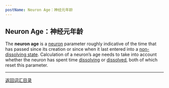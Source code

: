 ```yaml
---
postName: Neuron Age：神经元年龄
---
```

## Neuron Age：神经元年龄

The **neuron age** is a [neuron](../N/neuron) parameter roughly indicative of the time that has passed since its creation or since when it last entered into a [non-dissolving state](non-dissolvingstate). Calculation of a neuron’s age needs to take into account whether the neuron has spent time [dissolving](../D/dissolvingstate) or [dissolved](../D/dissolvestate), both of which reset this parameter.

---
[返回词汇目录](../glossary)